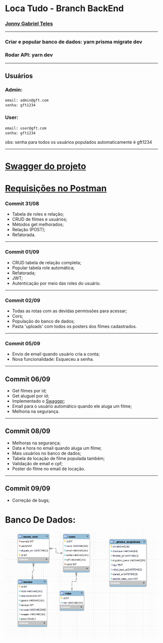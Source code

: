 # Loca Tudo - Branch BackEnd

### [Jonny Gabriel Teles](https://git.gft.com/jlts)


---------------
### <b>Criar e popular banco de dados: yarn prisma migrate dev</b>
### <b>Rodar API: yarn dev</b>
---------------

## Usuários
### Admin:
    email: admin@gft.com    
    senha: gft1234

### User:
    email: user@gft.com 
    senha: gft1234

obs: senha para todos os usuários populados automaticamente é gft1234

---------------
# [Swagger do projeto](http://localhost:3000/api-swagger/)

# [Requisições no Postman](Loca%20Tudo.postman_collection.json)



### Commit 31/08 
 * Tabela de roles e relação;
 * CRUD de filmes e usuários;
 * Métodos get melhorados;
 * Relação (POST);
 * Refatorada.

--------------

### Commit 01/09
 * CRUD tabela de relação completa;
 * Popular tabela role automática;
 * Refatorada;
 * JWT;
 * Autenticação por meio das roles do usuário.

-------------

### Commit 02/09
* Todas as rotas com as devidas permissões para acessar;
* Cors;
* População do banco de dados;
* Pasta 'uploads' com todos os posters dos filmes cadastrados.

------------

### Commit 05/09
* Envio de email quando usuário cria a conta;
* Nova funcionalidade: Esqueceu a senha.

------------

## Commit 06/09
* Get filmes por id;
* Get aluguel por id;
* Implementado o [Swagger](http://localhost:3000/api-swagger/);
* Email para o usuário automático quando ele aluga um filme;
* Melhoria na segurança.

-----------

## Commit 08/09
* Melhoras na segurança;
* Data e hora no email quando aluga um filme;
* Mais usuários no banco de dados;
* Tabela de locação de filme populada também;
* Validação de email e cpf;
* Poster do filme no email de locação.

----------

## Commit 09/09
* Correção de bugs;


# Banco De Dados:
![database.png](/backend/database.png)
